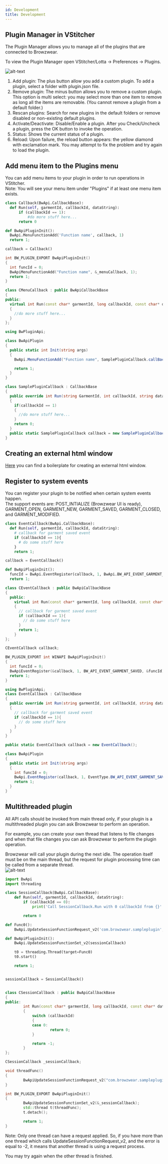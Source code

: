 ```yaml
---
id: Development
title: Development
---
```


## Plugin Manager in VStitcher
The Plugin Manager allows you to manage all of the plugins that are connected to Browzwear.

To view the Plugin Manager open VStitcher/Lotta -> Preferences -> Plugins.

![alt-text](../assets/PluginManager.png)
1. Add plugin: The plus button allow you add a custom plugin. To add a plugin, select a folder with plugin.json file.
2. Remove plugin: The minus button allows you to remove a custom plugin. This option is multi select: you may select more than one item to remove as long all the items are removable. (You cannot remove a plugin from a default folder.)
3. Rescan plugins: Search for new plugins in the default folders or remove disabled or non-existing default plugins.
4. Activate/Deactivate: Disable/Enable a plugin. After you Check/Uncheck a plugin, press the OK button to invoke the operation.
5. Status: Shows the current status of a plugin.
6. Reload: Upon failure, the reload button appears: the yellow diamond with exclamation mark. You may attempt to fix the problem and try again to load the plugin.

## Add menu item to the Plugins menu

You can add menu items to your plugin in order to run operations in VStitcher. </br>
Note: You will see your menu item under "Plugins" if at least one menu item exists.

<!--DOCUSAURUS_CODE_TABS-->

<!--Python-->
```python
class Callback(BwApi.CallbackBase):
  def Run(self, garmentId, callbackId, dataString):
      if (callbackId == 1):
          #do more stuff here...
      return 0

def BwApiPluginInit():
  BwApi.MenuFunctionAdd('Function name', callback, 1)
  return 1;

callback = Callback()
```

<!--C++-->
```cpp
int BW_PLUGIN_EXPORT BwApiPluginInit()
{
  int funcId = 0;
  BwApiMenuFunctionAdd("Function name", &_menuCallback, 1);
  return 1;
}

class CMenuCallback : public BwApiCallbackBase
{
public:
  virtual int Run(const char* garmentId, long callbackId, const char* dataString)
  {
    //do more stuff here...
  }
};
```
<!--C#-->
```csharp
using BwPluginApi;

class BwApiPlugin
{
  public static int Init(string args)
  {
    BwApi.MenuFunctionAdd("Function name", SamplePluginCallback.callBack, 1);

    return 1;
  }
}

class SamplePluginCallback : CallbackBase
{
  public override int Run(string GarmentId, int callbackId, string dataString)
  {
    if(callbackId == 1)
    {
      //do more stuff here...
    }
    return 0;
  }
  public static SamplePluginCallback callback = new SamplePluginCallback();
}

```

<!--END_DOCUSAURUS_CODE_TABS-->


## Creating an external html window
<a href="https://gitlab.com/browzwear/share/open-platform/client-api/-/tree/master/boilerplates/ui-elements" target="_blank">Here</a> you can find a boilerplate for creating an external html window.

## Register to system events
You can register your plugin to be notified when certain system events happen. <br/>
The support events are: POST_INTIALIZE (Browzwear UI is ready), GARMENT_OPEN, GARMENT_NEW, GARMENT_SAVED, GARMENT_CLOSED, and GARMENT_MODIFIED.

<!--DOCUSAURUS_CODE_TABS-->

<!--Python-->
```python
class EventCallback(BwApi.CallbackBase):
  def Run(self, garmentId, callbackId, dataString):
    # callback for garment saved event
    if (callbackId == 1){
      # do some stuff here
    }
    return 1;

callback = EventCallback()

def BwApiPluginInit():
  funcId = BwApi.EventRegister(callback, 1, BwApi.BW_API_EVENT_GARMENT_SAVED);
  return 1;
```
<!--C++-->
```cpp
class CEventCallback : public BwApiCallbackBase
{
  public:
    virtual int Run(const char* garmentId, long callbackId, const char* dataString);
    {
      // callback for garment saved event
      if (callbackId == 1){
        // do some stuff here
      }
      return 1;
    }
};

CEventCallback callback;

BW_PLUGIN_EXPORT int WINAPI BwApiPluginInit()
{
  int funcId = 0;
  BwApiEventRegister(&callback, 1, BW_API_EVENT_GARMENT_SAVED, &funcId);
  return 1;
}
```
<!--C#-->
```csharp
using BwPluginApi;
class EventCallback : CallbackBase
{
  public override int Run(string garmentId, int callbackId, string dataString)
  {
    // callback for garment saved event
    if (callbackId == 1){
      // do some stuff here
    }
  }
}

public static EventCallback callback = new EventCallback();

class BwApiPlugin
{
  public static int Init(string args)
  {
    int funcId = 0;
    BwApi.EventRegister(callback, 1, EventType.BW_API_EVENT_GARMENT_SAVED, out funcId);
    return 1;
  }
}
```
<!--END_DOCUSAURUS_CODE_TABS-->


## Multithreaded plugin

All API calls should be invoked from main thread only, if your plugin is a multithreaded plugin you can ask Browzwear to perform an operation. 

For example, you can create your own thread that listens to file changes and when that file changes you can ask Browzwear to perform the plugin operation.

Browzwear will call your plugin during the next idle. The operation itself must be on the main thread, but the request for plugin processing time can be called from a separate thread. <br/>
![alt-text](../assets/thread.png)
<!--DOCUSAURUS_CODE_TABS-->

<!--Python-->
```python
import BwApi
import threading

class SessionCallback(BwApi.CallbackBase):
    def Run(self, garmentId, callbackId, dataString):
        if (callbackId == 0):
            print('Call SessionCallback.Run with 0 callbackId from {}'.format(dataString))

        return 0

def Func0():
    BwApi.UpdateSessionFunctionRequest_v2('com.browzwear.sampleplugin', 0, "Func0")

def BwApiPluginInit():
    BwApi.UpdateSessionFunctionSet_v2(sessionCallback)

    t0 = threading.Thread(target=Func0)
    t0.start()

    return 1;


sessionCallback = SessionCallback()
```
<!--C++-->
```cpp

class CSessionCallback : public BwApiCallbackBase
{
public:
		int Run(const char* garmentId, long callbackId, const char* dataString)
		{
			switch (callbackId)
			{
			case 0:
					return 0;
			}

			return -1;
		}
};

CSessionCallback _sessionCallback;

void threadFunc()
{
		BwApiUpdateSessionFunctionRequest_v2("com.browzwear.sampleplugin", 0, "some data");
}

int BW_PLUGIN_EXPORT BwApiPluginInit()
{
		BwApiUpdateSessionFunctionSet_v2(&_sessionCallback);
		std::thread t(threadFunc);
		t.detach();

		return 1;
}
```
<!--END_DOCUSAURUS_CODE_TABS-->

Note: Only one thread can have a request applied. So, if you have more than one thread which calls UpdateSessionFunctionRequest_v2, and the error is equal to -2, it means that another thread is using a request process.

You may try again when the other thread is finished.
